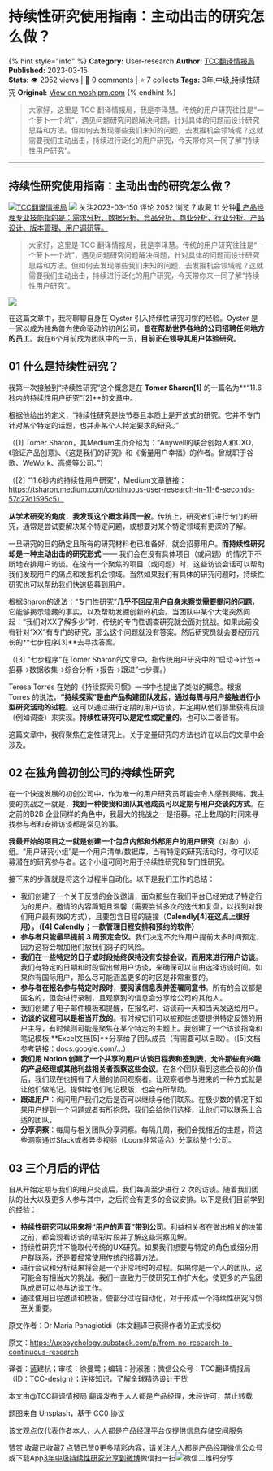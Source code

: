 # 持续性研究使用指南：主动出击的研究怎么做？
{% hint style="info" %}
**Category:** User-research
**Author:** [TCC翻译情报局](https://www.woshipm.com/u/1274336)
**Published:** 2023-03-15  
**Stats:** 👁️ 2052 views | 💬 0 comments | ⭐ 7 collects
**Tags:** 3年,中级,持续性研究
**Original:** [View on woshipm.com](https://www.woshipm.com/user-research/5781536.html)
{% endhint %}
> 大家好，这里是 TCC 翻译情报局，我是李泽慧。传统的用户研究往往是“一个萝卜一个坑”，遇见问题研究问题解决问题，针对具体的问题而设计研究思路和方法。但如何去发现哪些我们未知的问题，去发掘机会领域呢？这就需要我们主动出击，持续进行泛化的用户研究，今天带你来一同了解“持续性用户研究”。

---

## 持续性研究使用指南：主动出击的研究怎么做？

[![](https://image.woshipm.com/wp-files/2021/05/xCvopGF5HenULUrgReTS.jpg!/both/72x72)](https://www.woshipm.com/u/1274336)[TCC翻译情报局](https://www.woshipm.com/u/1274336) ![](https://static.woshipm.com/tag/1122_1@2x.png) 关注2023-03-150 评论 2052 浏览 7 收藏 11 分钟[🔗 产品经理专业技能指的是：需求分析、数据分析、竞品分析、商业分析、行业分析、产品设计、版本管理、用户调研等。](https://ke.qidianla.com/courses/90pm)

> 大家好，这里是 TCC 翻译情报局，我是李泽慧。传统的用户研究往往是“一个萝卜一个坑”，遇见问题研究问题解决问题，针对具体的问题而设计研究思路和方法。但如何去发现哪些我们未知的问题，去发掘机会领域呢？这就需要我们主动出击，持续进行泛化的用户研究，今天带你来一同了解“持续性用户研究”。

![](https://image.woshipm.com/wp-files/2023/03/AKbniahe3So9AL1DwvRl.jpg)

在这篇文章中，我将聊聊自身在 Oyster 引入持续性研究习惯的经验。Oyster 是一家以成为独角兽为使命驱动的初创公司，**旨在帮助世界各地的公司招聘任何地方的员工**。我在6个月前成为团队中的一员，**目前正在领导其用户体验研究**。

## 01 什么是持续性研究？

我第一次接触到“持续性研究”这个概念是在 **Tomer Sharon\[1\]** 的一篇名为**“11.6秒内的持续性用户研究”\[2\]**的文章中。

根据他给出的定义，“持续性研究是快节奏且本质上是开放式的研究。它并不专门针对某个特定的话题，也并非某个人特定要求的研究。”

（\[1\] Tomer Sharon，其Medium主页介绍为：“Anywell的联合创始人和CXO，《验证产品创意》、《这是我们的研究》和《衡量用户幸福》的作者。曾就职于谷歌、WeWork、高盛等公司。”）

（\[2\] “11.6秒内的持续性用户研究”，Medium文章链接：https://tsharon.medium.com/continuous-user-research-in-11-6-seconds-57c27d1595c5）

**从学术研究的角度**，**我发现这个概念非同一般**。传统上，研究者们进行专门的研究，通常是尝试要解决某个特定问题，或想要对某个特定领域有更深的了解。

一旦研究的目的确定且所有的研究材料也已准备好，就会招募用户。**而持续性研究却是一种主动出击的研究形式** —— 我们会在没有具体项目（或问题）的情况下不断地安排用户访谈。在没有一个聚焦的项目（或问题）时，这些访谈会话可以帮助我们发现用户的痛点和发掘机会领域。当然如果我们有具体的研究问题时，持续性研究也可以帮助我们快速招募到用户。

根据Sharon的说法：“专门性研究”**几乎不回应用户自身未察觉需要提问的问题**，它能够揭示隐藏的事实，以及帮助发掘创新的机会。当团队中某个大佬突然问起：“我们对XX了解多少”时，传统的专门性调查研究就会面对挑战。如果此前没有针对“XX”有专门的研究，那么这个问题就没有答案。然后研究员就会要经历冗长的**七步程序\[3\]**去寻找答案。

（\[3\] “七步程序”在Tomer Sharon的文章中，指传统用户研究中的“启动→计划→招募→数据收集→综合分析→报告→跟进”七步骤。）

Teresa Torres 在她的《持续探索习惯》一书中也提出了类似的概念。根据 Torres 的说法，**“持续探索”是由产品构建团队发起**，**通过每周与用户接触进行小型研究活动的过程**。这可以通过进行定期的用户访谈，并定期从他们那里获得反馈（例如调查）来实现。**持续性研究可以是定性或定量的**，也可以二者皆有。

这篇文章中，我将聚焦在定性研究上。关于定量研究的方法也许在以后的文章中会涉及。

## 02 在独角兽初创公司的持续性研究

在一个快速发展的初创公司中，作为唯一的用户研究员可能会令人感到畏缩。我主要的挑战之一就是，**找到一种使我和团队其他成员可以定期与用户交谈的方式**。在之前的B2B 企业同样的角色中，我最大的挑战之一是招募。花上数周的时间来寻找参与者和安排访谈都是常见的事。

**我最开始的项目之一就是创建一个包含内部和外部用户的用户研究**（对象）小组。“用户研究小组”是一个用户清单/数据库，当有特定的研究活动时，你可以招募潜在的研究参与者。这个小组可同时用于持续性研究和专门性研究。

接下来的步骤就是将这个过程半自动化。以下是我们工作的总结：

*   我们创建了一个关于反馈的会议邀请，面向那些在我们平台已经完成了特定行为的用户。邀请的内容简短且温馨（需要尝试多次的迭代和复盘，以找到对我们用户最有效的方式），且要包含日程的链接（**Calendly\[4\]**在这点上很好用）。**（\[4\] Calendly；一款管理日程安排和预约的软件）**
*   **参与者只能最早提前 3 周预定会议**。我们决定不允许用户提前太多时间预定，因为这将会增加他们放我们鸽子的风险。
*   **我们在一些特定的日子或时段始终保持没有安排会议**，**而用来进行用户访谈**。我们有特定的日期和时段留出做用户访谈，来确保可以自由选择访谈时间。如果你有国际用户，那么尽可能涵盖更多的时区是非常重要的。
*   **参与者在报名参与特定时段时**，**要阅读信息表并签署同意书**。所有的会议都是匿名的，但会进行录制，且观察到的信息会分享给公司的其他人。
*   我们创建了电子邮件模板和提醒，在报名时、访谈前一天和当天发送给用户。
*   **访谈的议程可以是相当开放的**。有时候它们可以被那些想要提供特定反馈的用户主导，有时候则可能是聚焦在某个特定的主题上。我创建了一个访谈指南和笔记模板 **Excel文档\[5\]**分享给了团队成员（有需要可以自取）。（\[5\]文档参考链接：docs.google.com/…）
*   **我们用 Notion 创建了一个共享的用户访谈日程表和签到表**，**允许那些有兴趣的产品经理或其他利益相关者观察这些会议**。在各个团队看到这些会议的价值后，我们现在也拥有了大量的协同观察者。让观察者参与进来的一种方式就是让他们做笔记。提供给他们笔记模版，也会有所帮助。
*   **跟进用户**：询问用户我们之后是否可以继续与他们联系。在极少数的情况下如果用户提到一个问题或者有所抱怨，我们会给他们选择，让他们可以联系上合适的团队。
*   **分享洞察**：每周与相关团队分享洞察。每隔几周，我们会找相近的主题，将这些洞察通过Slack或者异步视频（Loom非常适合）分享给整个公司。

## 03 三个月后的评估

自从开始定期与我们的用户交谈后，我们每周至少进行 2 次的访谈。随着我们团队的壮大以及更多人参与其中，之后将会有更多的会议安排。以下是我们目前学到的经验：

*   **持续性研究可以用来将“用户的声音”带到公司**。利益相关者在做出相关的决策之前，都会观看访谈的精彩片段并了解这些洞察见解。
*   持续性研究并不能取代传统的UX研究。如果我们想要与特定的角色或细分用户群联系，还是要经常使用传统的招募方法。
*   进行会议和分析结果将会是一个非常耗时的过程。如果你是一个人的团队，这可能会有相当大的挑战。我们一直致力于使研究工作扩大化，使更多的产品团队成员可以参与访谈工作。
*   通过使用日程邀请和模板，使部分过程自动化，对于形成一个持续性研究习惯至关重要。

原文作者：Dr Maria Panagiotidi（本文翻译已获得作者的正式授权）

原文：https://uxpsychology.substack.com/p/from-no-research-to-continuous-research

译者：蓝建杭；审核：徐曼鹭；编辑：孙淑雅；微信公众号：TCC翻译情报局（ID：TCC-design）；连接知识，了解全球精选设计干货

本文由@TCC翻译情报局 翻译发布于人人都是产品经理，未经许可，禁止转载

题图来自 Unsplash，基于 CC0 协议

该文观点仅代表作者本人，人人都是产品经理平台仅提供信息存储空间服务

赞赏 收藏已收藏7 点赞已赞0更多精彩内容，请关注人人都是产品经理微信公众号或下载App[3年](https://www.woshipm.com/tag/3%e5%b9%b4)[中级](https://www.woshipm.com/tag/%e4%b8%ad%e7%ba%a7)[持续性研究](https://www.woshipm.com/tag/%e6%8c%81%e7%bb%ad%e6%80%a7%e7%a0%94%e7%a9%b6)[分享到微博](https://service.weibo.com/share/share.php?appkey=2775287854&title=持续性研究使用指南：主动出击的研究怎么做？&url=https://www.woshipm.com/user-research/5781536.html&pic=https://image.woshipm.com/wp-files/2023/03/AKbniahe3So9AL1DwvRl.jpg)微信扫一扫![微信二维码](https://api.pwmqr.com/qrcode/create/?url=https://www.woshipm.com/user-research/5781536.html)分享